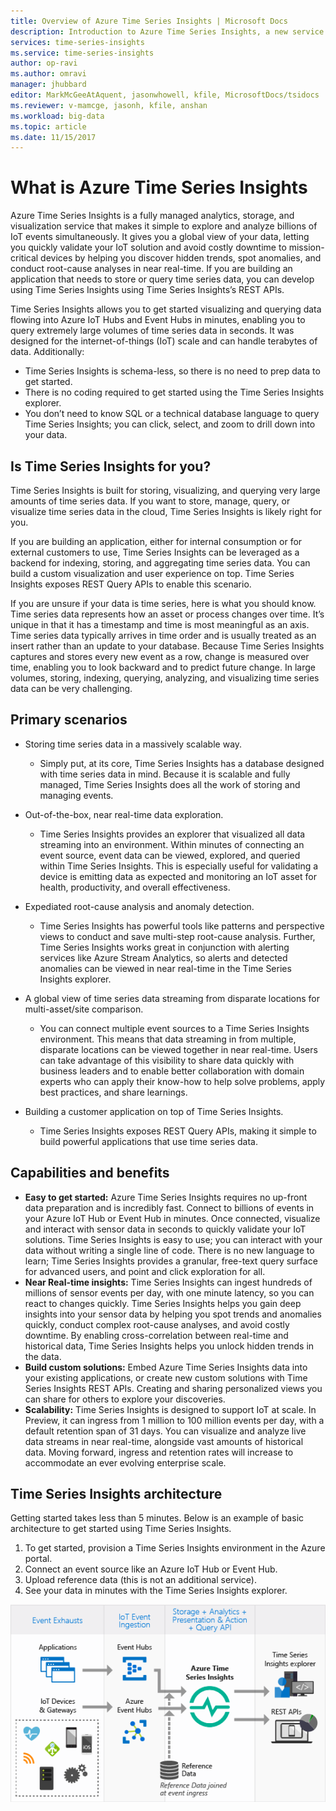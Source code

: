 ```yaml
---
title: Overview of Azure Time Series Insights | Microsoft Docs
description: Introduction to Azure Time Series Insights, a new service for time series data analytics and IoT solutions
services: time-series-insights
ms.service: time-series-insights
author: op-ravi
ms.author: omravi
manager: jhubbard
editor: MarkMcGeeAtAquent, jasonwhowell, kfile, MicrosoftDocs/tsidocs
ms.reviewer: v-mamcge, jasonh, kfile, anshan
ms.workload: big-data
ms.topic: article
ms.date: 11/15/2017
---
```


# What is Azure Time Series Insights

Azure Time Series Insights is a fully managed analytics, storage, and visualization service that makes it simple to explore and analyze billions of IoT events simultaneously.  It gives you a global view of your data, letting you quickly validate your IoT solution and avoid costly downtime to mission-critical devices by helping you discover hidden trends, spot anomalies, and conduct root-cause analyses in near real-time.  If you are building an application that needs to store or query time series data, you can develop using Time Series Insights using Time Series Insights’s REST APIs.

Time Series Insights allows you to get started visualizing and querying data flowing into Azure IoT Hubs and Event Hubs in minutes, enabling you to query extremely large volumes of time series data in seconds.  It was designed for the internet-of-things (IoT) scale and can handle terabytes of data.  Additionally:

- Time Series Insights is schema-less, so there is no need to prep data to get started.
- There is no coding required to get started using the Time Series Insights explorer.  
- You don’t need to know SQL or a technical database language to query Time Series Insights; you can click, select, and zoom to drill down into your data.

## Is Time Series Insights for you?

Time Series Insights is built for storing, visualizing, and querying very large amounts of time series data.  If you want to store, manage, query, or visualize time series data in the cloud, Time Series Insights is likely right for you.  

If you are building an application, either for internal consumption or for external customers to use, Time Series Insights can be leveraged as a backend for indexing, storing, and aggregating time series data.  You can build a custom visualization and user experience on top.  Time Series Insights exposes REST Query APIs to enable this scenario.  

If you are unsure if your data is time series, here is what you should know.  Time series data represents how an asset or process changes over time.  It’s unique in that it has a timestamp and time is most meaningful as an axis.  Time series data typically arrives in time order and is usually treated as an insert rather than an update to your database.  Because Time Series Insights captures and stores every new event as a row, change is measured over time, enabling you to look backward and to predict future change.  In large volumes, storing, indexing, querying, analyzing, and visualizing time series data can be very challenging.  

## Primary scenarios

- Storing time series data in a massively scalable way.  
  - Simply put, at its core, Time Series Insights has a database designed with time series data in mind.  Because it is scalable and fully managed, Time Series Insights does all the work of storing and managing events.

- Out-of-the-box, near real-time data exploration.  
  - Time Series Insights provides an explorer that visualized all data streaming into an environment.  Within minutes of connecting an event source, event data can be viewed, explored, and queried within Time Series Insights.  This is especially useful for validating a device is emitting data as expected and monitoring an IoT asset for health, productivity, and overall effectiveness.  

- Expediated root-cause analysis and anomaly detection.
  - Time Series Insights has powerful tools like patterns and perspective views to conduct and save multi-step root-cause analysis.  Further, Time Series Insights works great in conjunction with alerting services like Azure Stream Analytics, so alerts and detected anomalies can be viewed in near real-time in the Time Series Insights explorer.  

- A global view of time series data streaming from disparate locations for multi-asset/site comparison.
  - You can connect multiple event sources to a Time Series Insights environment.  This means that data streaming in from multiple, disparate locations can be viewed together in near real-time.  Users can take advantage of this visibility to share data quickly with business leaders and to enable better collaboration with domain experts who can apply their know-how to help solve problems, apply best practices, and share learnings.

- Building a customer application on top of Time Series Insights. 
  - Time Series Insights exposes REST Query APIs, making it simple to build powerful applications that use time series data.

## Capabilities and benefits

- **Easy to get started:** Azure Time Series Insights requires no up-front data preparation and is incredibly fast. Connect to billions of events in your Azure IoT Hub or Event Hub in minutes. Once connected, visualize and interact with sensor data in seconds to quickly validate your IoT solutions. Time Series Insights is easy to use; you can interact with your data without writing a single line of code. 
There is no new language to learn; Time Series Insights provides a granular, free-text query surface for advanced users, and point and click exploration for all.
- **Near Real-time insights:** Time Series Insights can ingest hundreds of millions of sensor events per day, with one minute latency, so you can react to changes quickly. Time Series Insights helps you gain deep insights into your sensor data by helping you spot trends and anomalies quickly, conduct complex root-cause analyses, and avoid costly downtime. By enabling cross-correlation between real-time and historical data, Time Series Insights helps you unlock hidden trends in the data.
- **Build custom solutions:** Embed Azure Time Series Insights data into your existing applications, or create new custom solutions with Time Series Insights REST APIs. Creating and sharing personalized views you can share for others to explore your discoveries.
- **Scalability:** Time Series Insights is designed to support IoT at scale. In Preview, it can ingress from 1 million to 100 million events per day, with a default retention span of 31 days. You can visualize and analyze live data streams in near real-time, alongside vast amounts of historical data. Moving forward, ingress and retention rates will increase to accommodate an ever evolving enterprise scale.

## Time Series Insights architecture

Getting started takes less than 5 minutes. 
Below is an example of basic architecture to get started using Time Series Insights.

1.	To get started, provision a Time Series Insights environment in the Azure portal. 
2.	Connect an event source like an Azure IoT Hub or Event Hub.  
3.	Upload reference data (this is not an additional service).
4.	See your data in minutes with the Time Series Insights explorer.

![Time Series Insights architecture](media/overview/time-series-insights-overview-flow.png)
